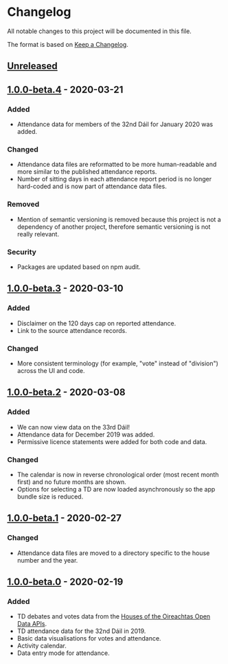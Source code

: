 # Changelog

All notable changes to this project will be documented in this file.

The format is based on [Keep a Changelog](https://keepachangelog.com/en/1.0.0/).

## [Unreleased]

## [1.0.0-beta.4] - 2020-03-21

### Added

- Attendance data for members of the 32nd Dáil for January 2020 was added.

### Changed

- Attendance data files are reformatted to be more human-readable and more similar to the published attendance reports.
- Number of sitting days in each attendance report period is no longer hard-coded and is now part of attendance data files.

### Removed

- Mention of semantic versioning is removed because this project is not a dependency of another project, therefore semantic versioning is not really relevant.

### Security

- Packages are updated based on npm audit.

## [1.0.0-beta.3] - 2020-03-10

### Added

- Disclaimer on the 120 days cap on reported attendance.
- Link to the source attendance records.

### Changed

- More consistent terminology (for example, "vote" instead of "division") across the UI and code.

## [1.0.0-beta.2] - 2020-03-08

### Added

- We can now view data on the 33rd Dáil!
- Attendance data for December 2019 was added.
- Permissive licence statements were added for both code and data.

### Changed

- The calendar is now in reverse chronological order (most recent month first) and no future months are shown.
- Options for selecting a TD are now loaded asynchronously so the app bundle size is reduced.

## [1.0.0-beta.1] - 2020-02-27

### Changed

- Attendance data files are moved to a directory specific to the house number and the year.

## [1.0.0-beta.0] - 2020-02-19

### Added

- TD debates and votes data from the [Houses of the Oireachtas Open Data APIs](https://api.oireachtas.ie/).
- TD attendance data for the 32nd Dáil in 2019.
- Basic data visualisations for votes and attendance.
- Activity calendar.
- Data entry mode for attendance.

[unreleased]: https://github.com/tewson/td-tracker/compare/v1.0.0-beta.4...HEAD
[1.0.0-beta.4]: https://github.com/tewson/td-tracker/releases/tag/v1.0.0-beta.4
[1.0.0-beta.3]: https://github.com/tewson/td-tracker/releases/tag/v1.0.0-beta.3
[1.0.0-beta.2]: https://github.com/tewson/td-tracker/releases/tag/v1.0.0-beta.2
[1.0.0-beta.1]: https://github.com/tewson/td-tracker/releases/tag/v1.0.0-beta.1
[1.0.0-beta.0]: https://github.com/tewson/td-tracker/releases/tag/v1.0.0-beta.0
